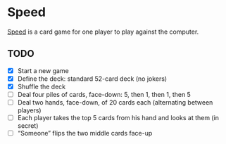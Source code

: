 # Speed

[Speed][Speed-Wikipedia] is a card game for one player to play against the
computer.

## TODO

- [x] Start a new game
- [x] Define the deck: standard 52-card deck (no jokers)
- [x] Shuffle the deck
- [ ] Deal four piles of cards, face-down: 5, then 1, then 1, then 5
- [ ] Deal two hands, face-down, of 20 cards each (alternating between players)
- [ ] Each player takes the top 5 cards from his hand and looks at them (in secret)
- [ ] “Someone” flips the two middle cards face-up

[Speed-Wikipedia]: https://en.wikipedia.org/wiki/Speed_%28card_game%29 "“Speed (card game) at Wikipedia”"
